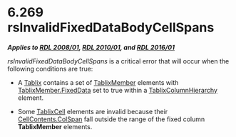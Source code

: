 <html dir="LTR" xmlns:mshelp="http://msdn.microsoft.com/mshelp" xmlns:ddue="http://ddue.schemas.microsoft.com/authoring/2003/5" xmlns:xlink="http://www.w3.org/1999/xlink" xmlns:tool="http://www.microsoft.com/tooltip">
    <head>
        <meta http-equiv="Content-Type" content="text/html; CHARSET=utf-8"></meta>
        <meta name="save" content="history"></meta>
        <title>6.269 rsInvalidFixedDataBodyCellSpans</title>
        <xml>
            <mshelp:toctitle title="6.269 rsInvalidFixedDataBodyCellSpans"></mshelp:toctitle>
            <mshelp:rltitle title="[MS-RDL]: rsInvalidFixedDataBodyCellSpans"></mshelp:rltitle>
            <mshelp:keyword index="A" term="bf514895-aa87-457e-a5bd-93e11acf4125"></mshelp:keyword>
            <mshelp:attr name="DCSext.ContentType" value="open specification"></mshelp:attr>
            <mshelp:attr name="AssetID" value="bf514895-aa87-457e-a5bd-93e11acf4125"></mshelp:attr>
            <mshelp:attr name="TopicType" value="kbRef"></mshelp:attr>
            <mshelp:attr name="DCSext.Title" value="[MS-RDL]: rsInvalidFixedDataBodyCellSpans" />
        </xml>
    </head>
    <body>
        <div id="header">
            <h1 class="heading">6.269 rsInvalidFixedDataBodyCellSpans</h1>
        </div>
        <div id="mainSection">
            <div id="mainBody">
                <div id="allHistory" class="saveHistory"></div>
                <div id="sectionSection0" class="section" name="collapseableSection">
                    

<p><b><i>Applies to </i></b><a href="1e855f94-4617-47e4-b89e-0856c6cb420f.html"><b><i>RDL 2008/01</i></b></a><b><i>,
</i></b><a href="3428e690-a348-4ec7-8a6a-8efb42d2cdee.html"><b><i>RDL 2010/01</i></b></a><b><i>,
and </i></b><a href="52ce3983-2bfc-4e72-9359-42aaf5fe4509.html"><b><i>RDL 2016/01</i></b></a></p>

<p><i>rsInvalidFixedDataBodyCellSpans</i> is a critical error
that will occur when the following conditions are true: </p>

<ul><li><p><span><span> 
</span></span>A <a href="e42fb86e-799a-4202-8845-ac38831efccb.html">Tablix</a>
contains a set of <a href="1d8a9691-b173-4e24-9ea9-1f486bc824fd.html">TablixMember</a>
elements with <a href="c56879ce-2ad7-48bd-83c5-44d74a9ea543.html">TablixMember.FixedData</a>
set to true within a <a href="4f5c9261-6652-41b2-81cc-3f6423ce0dbb.html">TablixColumnHierarchy</a>
element. </p>

</li><li><p><span><span> 
</span></span>Some <a href="33258f80-fa42-4baf-abd5-ded34ffbbc61.html">TablixCell</a>
elements are invalid because their <a href="3ffb0387-2dd7-4b21-b36d-6df8fd0a0887.html">CellContents.ColSpan</a> fall
outside the range of the fixed column <b>TablixMember</b> elements.</p>

</li></ul>
                </div>
            </div>
        </div>
    </body>
</html>